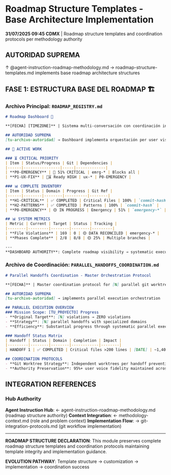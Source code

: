 # Roadmap Structure Templates - Base Architecture Implementation

**31/07/2025 09:45 CDMX** | Roadmap structure templates and coordination protocols per methodology authority

## AUTORIDAD SUPREMA
↑ @agent-instruction-roadmap-methodology.md → roadmap-structure-templates.md implements base roadmap architecture structures

## FASE 1: ESTRUCTURA BASE DEL ROADMAP 🏗️

### Archivo Principal: `ROADMAP_REGISTRY.md`
```markdown
# Roadmap Dashboard 🎯

**[FECHA] [TIMEZONE]** | Sistema multi-conversación con coordinación inteligente

## AUTORIDAD SUPREMA
[tu-archivo-autoridad] → Dashboard implementa orquestación per user vision

## 🚀 ACTIVE WORK

### ⏳ CRITICAL PRIORITY
| Item | Status/Progress | Git | Dependencies |
|------|----------------|-----|-------------|
| **P0-EMERGENCY** | 🔴 51% CRITICAL | emrg-* | Blocks all |
| **P1-UX-FIX** | 🔴⏳ Ready HIGH | ux-* | P0-EMERGENCY |

### 📊 COMPLETE INVENTORY
| Item | Status | Domain | Progress | Git Ref |
|------|--------|--------|----------|--------|
| **H1-CRITICAL** | ✅ COMPLETED | Critical Files | 100% | `commit-hash` |
| **H2-PATTERNS** | ✅ COMPLETED | Patterns | 100% | `commit-hash` |
| **P0-EMERGENCY** | 🟡 IN PROGRESS | Emergency | 51% | `emergency-*` |

## 📊 SYSTEM METRICS
| Metric | Current | Target | Status | Tracking |
|--------|---------|--------|--------|---------|
| **File Violations** | 169 | 0 | 🟡 DATA RECONCILED | emergency-* |
| **Phases Complete** | 2/8 | 8/8 | 🟡 25% | Multiple branches |

---
**DASHBOARD AUTHORITY**: Complete roadmap visibility → systematic execution → user vision preservation
```

### Archivo de Coordinación: `PARALLEL_HANDOFFS_COORDINATION.md`
```markdown
# Parallel Handoffs Coordination - Master Orchestration Protocol

**[FECHA]** | Master coordination protocol for [N] parallel git worktree handoffs

## AUTORIDAD SUPREMA
[tu-archivo-autoridad] → implements parallel execution orchestration

## PARALLEL EXECUTION OVERVIEW
### Mission Scope: [TU_PROYECTO] Progress
- **Original Target**: [N] violations → ZERO violations
- **Strategy**: [N] parallel handoffs with specialized domains
- **Efficiency**: Substantial progress through systematic parallel execution

### Handoff Status Matrix
| Handoff | Status | Domain | Completion | Impact |
|---------|--------|--------|------------|--------|
| HANDOFF 1 | ✅ COMPLETED | Critical files >200 lines | [DATE] | ~1,400 lines |

## COORDINATION PROTOCOLS
- **Git Worktree Strategy**: Independent worktrees per handoff preventing conflicts
- **Authority Preservation**: 95%+ user voice fidelity maintained across all handoffs
```

## INTEGRATION REFERENCES

### Hub Authority
**Agent Instruction Hub**: ← agent-instruction-roadmap-methodology.md (roadmap structure authority)
**Context Integration**: ← methodology-context.md (role and problem context)
**Implementation Flow**: → git-integration-protocols.md (git workflow implementation)

---

**ROADMAP STRUCTURE DECLARATION**: This module preserves complete roadmap structure templates and coordination protocols maintaining template integrity and implementation guidance.

**EVOLUTION PATHWAY**: Template structure → customization → implementation → coordination success